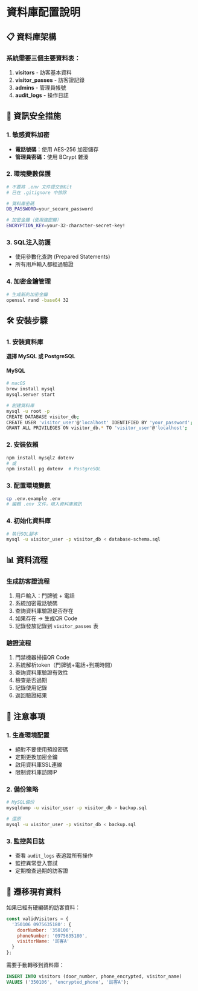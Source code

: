 # 資料庫配置說明

## 📋 資料庫架構

### 系統需要三個主要資料表：
1. **visitors** - 訪客基本資料
2. **visitor_passes** - 訪客證記錄
3. **admins** - 管理員帳號
4. **audit_logs** - 操作日誌

## 🔐 資訊安全措施

### 1. 敏感資料加密
- **電話號碼**：使用 AES-256 加密儲存
- **管理員密碼**：使用 BCrypt 雜湊

### 2. 環境變數保護
```bash
# 不要將 .env 文件提交到Git
# 已在 .gitignore 中排除

# 資料庫密碼
DB_PASSWORD=your_secure_password

# 加密金鑰（使用強密鑰）
ENCRYPTION_KEY=your-32-character-secret-key!
```

### 3. SQL注入防護
- 使用參數化查詢 (Prepared Statements)
- 所有用戶輸入都經過驗證

### 4. 加密金鑰管理
```bash
# 生成新的加密金鑰
openssl rand -base64 32
```

## 🛠 安裝步驟

### 1. 安裝資料庫
**選擇 MySQL 或 PostgreSQL**

#### MySQL
```bash
# macOS
brew install mysql
mysql.server start

# 創建資料庫
mysql -u root -p
CREATE DATABASE visitor_db;
CREATE USER 'visitor_user'@'localhost' IDENTIFIED BY 'your_password';
GRANT ALL PRIVILEGES ON visitor_db.* TO 'visitor_user'@'localhost';
```

### 2. 安裝依賴
```bash
npm install mysql2 dotenv
# 或
npm install pg dotenv  # PostgreSQL
```

### 3. 配置環境變數
```bash
cp .env.example .env
# 編輯 .env 文件，填入資料庫資訊
```

### 4. 初始化資料庫
```bash
# 執行SQL腳本
mysql -u visitor_user -p visitor_db < database-schema.sql
```

## 📊 資料流程

### 生成訪客證流程
1. 用戶輸入：門牌號 + 電話
2. 系統加密電話號碼
3. 查詢資料庫驗證是否存在
4. 如果存在 → 生成QR Code
5. 記錄發放記錄到 `visitor_passes` 表

### 驗證流程
1. 門禁機器掃描QR Code
2. 系統解析token（門牌號+電話+到期時間）
3. 查詢資料庫驗證有效性
4. 檢查是否過期
5. 記錄使用記錄
6. 返回驗證結果

## 🚨 注意事項

### 1. 生產環境配置
- 絕對不要使用預設密碼
- 定期更換加密金鑰
- 啟用資料庫SSL連線
- 限制資料庫訪問IP

### 2. 備份策略
```bash
# MySQL備份
mysqldump -u visitor_user -p visitor_db > backup.sql

# 還原
mysql -u visitor_user -p visitor_db < backup.sql
```

### 3. 監控與日誌
- 查看 `audit_logs` 表追蹤所有操作
- 監控異常登入嘗試
- 定期檢查過期的訪客證

## 🔄 遷移現有資料

如果已經有硬編碼的訪客資料：

```javascript
const validVisitors = {
  '350106 0975635180': {
    doorNumber: '350106',
    phoneNumber: '0975635180',
    visitorName: '訪客A'
  }
};
```

需要手動轉移到資料庫：
```sql
INSERT INTO visitors (door_number, phone_encrypted, visitor_name) 
VALUES ('350106', 'encrypted_phone', '訪客A');
```

